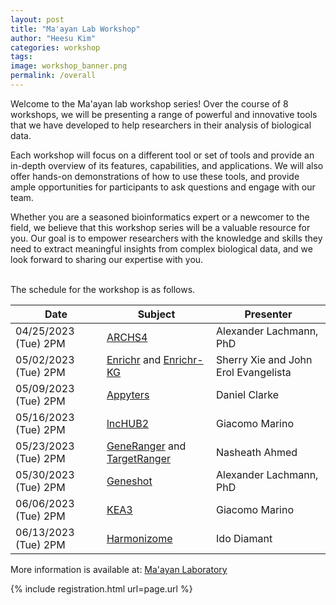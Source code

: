 ```yaml
---
layout: post
title: "Ma'ayan Lab Workshop"
author: "Heesu Kim"
categories: workshop
tags: 
image: workshop_banner.png
permalink: /overall
---
```


Welcome to the Ma'ayan lab workshop series! Over the course of 8 workshops, we will be presenting a range of powerful and innovative tools that we have developed to help researchers in their analysis of biological data.
 
Each workshop will focus on a different tool or set of tools and provide an in-depth overview of its features, capabilities, and applications. We will also offer hands-on demonstrations of how to use these tools, and provide ample opportunities for participants to ask questions and engage with our team.

Whether you are a seasoned bioinformatics expert or a newcomer to the field, we believe that this workshop series will be a valuable resource for you. Our goal is to empower researchers with the knowledge and skills they need to extract meaningful insights from complex biological data, and we look forward to sharing our expertise with you.

<br>The schedule for the workshop is as follows. <br>

Date | Subject | Presenter
--------------------- | -------------------------- | -------------------
04/25/2023 (Tue) 2PM  | [ARCHS4](https://maayanlab.cloud/archs4/) | Alexander Lachmann, PhD
05/02/2023 (Tue) 2PM  | [Enrichr](https://maayanlab.cloud/Enrichr/) and [Enrichr-KG](https://maayanlab.cloud/enrichr-kg) | Sherry Xie and John Erol Evangelista
05/09/2023 (Tue) 2PM  | [Appyters](https://appyters.maayanlab.cloud/#/) | Daniel Clarke
05/16/2023 (Tue) 2PM  | [lncHUB2](https://maayanlab.cloud/lncHUB2/) | Giacomo Marino
05/23/2023 (Tue) 2PM  | [GeneRanger](https://generanger.maayanlab.cloud/) and [TargetRanger](https://targetranger.maayanlab.cloud/) | Nasheath Ahmed
05/30/2023 (Tue) 2PM  | [Geneshot](https://maayanlab.cloud/geneshot/) | Alexander Lachmann, PhD
06/06/2023 (Tue) 2PM  | [KEA3](https://maayanlab.cloud/kea3/) | Giacomo Marino
06/13/2023 (Tue) 2PM  | [Harmonizome](https://maayanlab.cloud/Harmonizome/) | Ido Diamant



More information is available at:
[Ma'ayan Laboratory](https://labs.icahn.mssm.edu/maayanlab/)


{% include registration.html url=page.url %}

